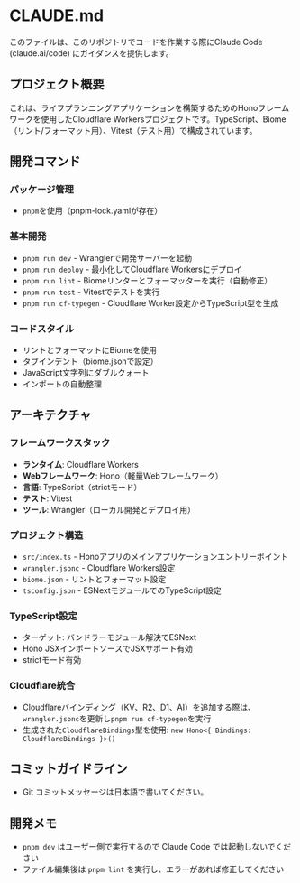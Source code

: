 # CLAUDE.md

このファイルは、このリポジトリでコードを作業する際にClaude Code (claude.ai/code) にガイダンスを提供します。

## プロジェクト概要

これは、ライフプランニングアプリケーションを構築するためのHonoフレームワークを使用したCloudflare Workersプロジェクトです。TypeScript、Biome（リント/フォーマット用）、Vitest（テスト用）で構成されています。

## 開発コマンド

### パッケージ管理
- `pnpm`を使用（pnpm-lock.yamlが存在）

### 基本開発
- `pnpm run dev` - Wranglerで開発サーバーを起動
- `pnpm run deploy` - 最小化してCloudflare Workersにデプロイ
- `pnpm run lint` - Biomeリンターとフォーマッターを実行（自動修正）
- `pnpm run test` - Vitestでテストを実行
- `pnpm run cf-typegen` - Cloudflare Worker設定からTypeScript型を生成

### コードスタイル
- リントとフォーマットにBiomeを使用
- タブインデント（biome.jsonで設定）
- JavaScript文字列にダブルクォート
- インポートの自動整理

## アーキテクチャ

### フレームワークスタック
- **ランタイム**: Cloudflare Workers
- **Webフレームワーク**: Hono（軽量Webフレームワーク）
- **言語**: TypeScript（strictモード）
- **テスト**: Vitest
- **ツール**: Wrangler（ローカル開発とデプロイ用）

### プロジェクト構造
- `src/index.ts` - Honoアプリのメインアプリケーションエントリーポイント
- `wrangler.jsonc` - Cloudflare Workers設定
- `biome.json` - リントとフォーマット設定
- `tsconfig.json` - ESNextモジュールでのTypeScript設定

### TypeScript設定
- ターゲット: バンドラーモジュール解決でESNext
- Hono JSXインポートソースでJSXサポート有効
- strictモード有効

### Cloudflare統合
- Cloudflareバインディング（KV、R2、D1、AI）を追加する際は、`wrangler.jsonc`を更新し`pnpm run cf-typegen`を実行
- 生成された`CloudflareBindings`型を使用: `new Hono<{ Bindings: CloudflareBindings }>()`

## コミットガイドライン
- Git コミットメッセージは日本語で書いてください。

## 開発メモ
- `pnpm dev` はユーザー側で実行するので Claude Code では起動しないでください
- ファイル編集後は `pnpm lint` を実行し、エラーがあれば修正してください